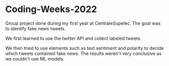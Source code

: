 # Coding-Weeks-2022

Group project done during my first year at CentraleSupelec. The goal was to identify fake news tweets.

We first learned to use the twitter API and collect labeled tweets.

We then tried to use elements such as text sentiment and polarity to decide which tweets contained fake news. The results weren't very conclusive as we couldn't use ML models.
